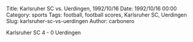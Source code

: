 Title: Karlsruher SC vs. Uerdingen, 1992/10/16
Date: 1992/10/16 00:00
Category: sports
Tags: football, football scores, Karlsruher SC, Uerdingen
Slug: karlsruher-sc-vs-uerdingen
Author: carbonero


Karlsruher SC 4 - 0 Uerdingen
